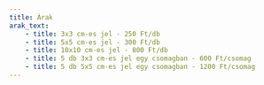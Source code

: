 ```yaml
---
title: Árak
arak_text: 
    - title: 3x3 cm-es jel - 250 Ft/db
    - title: 5x5 cm-es jel - 300 Ft/db
    - title: 10x10 cm-es jel - 800 Ft/db
    - title: 5 db 3x3 cm-es jel egy csomagban - 600 Ft/csomag
    - title: 5 db 5x5 cm-es jel egy csomagban - 1200 Ft/csomag
---
```

